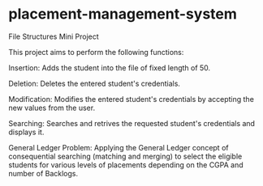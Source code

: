 # placement-management-system
File Structures Mini Project

This project aims to perform the following functions:


Insertion: Adds the student into the file of fixed length of 50.

Deletion: Deletes the entered student's credentials.

Modification: Modifies the entered student's credentials by accepting the new values from the user.

Searching: Searches and retrives the requested student's credentials and displays it.

General Ledger Problem: Applying the General Ledger concept of consequential searching (matching and merging) to select the eligible students for various levels of placements depending on the CGPA and number of Backlogs.
